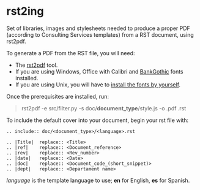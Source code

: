 rst2ing
=======

Set of libraries, images and stylesheets needed to produce a proper PDF (according to Consulting Services templates) from a RST document, using rst2pdf.

To generate a PDF from the RST file, you will need:

- The [rst2pdf](https://code.google.com/p/rst2pdf) tool.
- If you are using Windows, Office with Calibri and [BankGothic](http://en.wikipedia.org/wiki/Bank_Gothic) fonts installed.
- If you are using Unix, you will have to [install the fonts by yourself](http://wiki.inkscape.org/wiki/index.php/Installing_fonts).

Once the prerequisites are installed, run:

> rst2pdf -e src/filter.py -s doc/**document_type**/style.js -o <filename>.pdf <filename>.rst

To include the default cover into your document, begin your rst file with:

    .. include:: doc/<document_type>/<language>.rst
    
    .. |Title|	replace:: <Title>
    .. |ref|    replace:: <Document_reference>
    .. |rev|    replace:: <Rev_number>
    .. |date| 	replace:: <Date>
    .. |doc|    replace:: <Document_code_(short_snippet)>
    .. |dept|   replace:: <Departament name>

*language* is the template language to use; **en** for English, **es** for Spanish.
